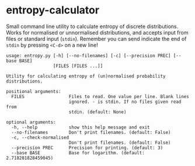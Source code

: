 # entropy-calculator

Small command line utility to calculate entropy of discrete distributions.
Works for normalised or unnormalised distributions, and accepts input from files or standard input (`stdin`).
Remember you can send indicate the end of `stdin` by pressing `<C-d>` on a new line!

```
usage: entropy.py [-h] [--no-filenames] [-c] [--precision PREC] [--base BASE]
                  [FILES [FILES ...]]

Utility for calculating entropy of (un)normalised probability distributions.

positional arguments:
  FILES                 Files to read. One value per line. Blank lines
                        ignored. - is stdin. If no files given read from
                        stdin. (default: None)

optional arguments:
  -h, --help            show this help message and exit
  --no-filenames        Don't print filenames. (default: False)
  -c, --check-normalised
                        Don't print filenames. (default: False)
  --precision PREC      Precision for printing. (default: 3)
  --base BASE           Base for logarithm. (default: 2.718281828459045)
```
